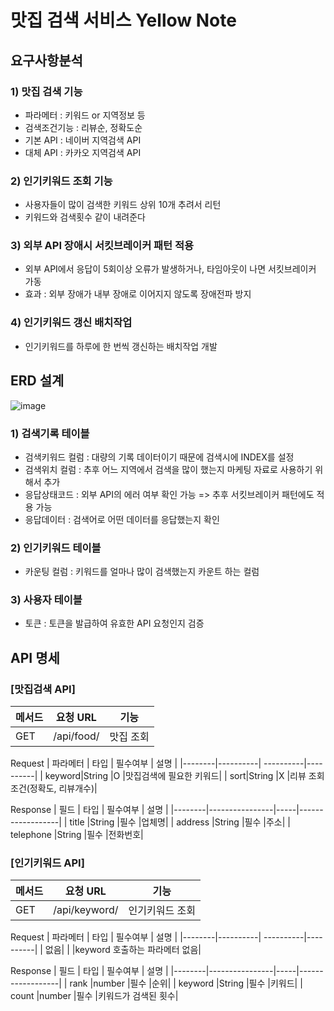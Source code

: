 # 맛집 검색 서비스 Yellow Note


## 요구사항분석
### 1) 맛집 검색 기능
- 파라메터 : 키워드 or 지역정보 등
- 검색조건기능 : 리뷰순, 정확도순
- 기본 API : 네이버 지역검색 API
- 대체 API : 카카오 지역검색 API

### 2) 인기키워드 조회 기능
- 사용자들이 많이 검색한 키워드 상위 10개 추려서 리턴
- 키워드와 검색횟수 같이 내려준다

### 3) 외부 API 장애시 서킷브레이커 패턴 적용
- 외부 API에서 응답이 5회이상 오류가 발생하거나, 타임아웃이 나면 서킷브레이커 가동
- 효과 : 외부 장애가 내부 장애로 이어지지 않도록 장애전파 방지

### 4) 인기키워드 갱신 배치작업
- 인기키워드를 하루에 한 번씩 갱신하는 배치작업 개발




## ERD 설계
![image](https://github.com/wwwkang8/yellow_note/assets/26863285/38e2f063-8876-4e00-8d5c-d3b4f56377e5)

### 1) 검색기록 테이블
- 검색키워드 컬럼 : 대량의 기록 데이터이기 때문에 검색시에 INDEX를 설정
- 검색위치 컬럼 : 추후 어느 지역에서 검색을 많이 했는지 마케팅 자료로 사용하기 위해서 추가
- 응답상태코드 : 외부 API의 에러 여부 확인 가능 => 추후 서킷브레이커 패턴에도 적용 가능
- 응답데이터 : 검색어로 어떤 데이터를 응답했는지 확인

### 2) 인기키워드 테이블
- 카운팅 컬럼 : 키워드를 얼마나 많이 검색했는지 카운트 하는 컬럼

### 3) 사용자 테이블
- 토큰 : 토큰을 발급하여 유효한 API 요청인지 검증

## API 명세
### [맛집검색 API]
| 메서드 | 요청 URL | 기능 |
|--------|-----------------| -----------|
| GET    |/api/food/     | 맛집 조회   |

Request
| 파라메터 | 타입 | 필수여부 | 설명 |
|--------|----------| ----------|----------|
| keyword|String    |O          |맛집검색에 필요한 키워드|
| sort|String    |X          |리뷰 조회조건(정확도, 리뷰개수)|

Response
| 필드 | 타입 | 필수여부 | 설명 |
|--------|----------------|-----|------------------|
| title  |String    |필수  |업체명|
| address |String   |필수  |주소|
| telephone |String |필수  |전화번호|


### [인기키워드 API]
| 메서드 | 요청 URL | 기능 |
|--------|-----------------| -----------|
| GET    |/api/keyword/     | 인기키워드 조회   |

Request
| 파라메터 | 타입 | 필수여부 | 설명 |
|--------|----------| ----------|----------|
| 없음|    |          |keyword 호출하는 파라메터 없음|


Response
| 필드 | 타입 | 필수여부 | 설명 |
|--------|----------------|-----|------------------|
| rank  |number    |필수  |순위|
| keyword |String   |필수  |키워드|
| count |number   |필수  |키워드가 검색된 횟수|























